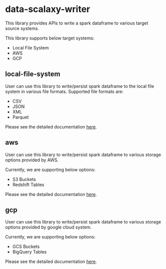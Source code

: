 # data-scalaxy-writer

This library provides APIs to write a spark dataframe to various target source systems.

This library supports below target systems:

* Local File System
* AWS
* GCP


## local-file-system

User can use this library to write/persist spark dataframe to the local file system in various file formats.
Supported file formats are:

* CSV
* JSON
* XML
* Parquet

Please see the detailed documentation [here](local-file-system/README.md).

## aws

User can use this library to write/persist spark dataframe to various storage options provided by AWS.

Currently, we are supporting below options:

* S3 Buckets
* Redshift Tables

Please see the detailed documentation [here](aws/README.md).

## gcp

User can use this library to write/persist spark dataframe to various storage options provided by google cloud system.

Currently, we are supporting below options:

* GCS Buckets
* BigQuery Tables

Please see the detailed documentation [here](gcp/README.md).

